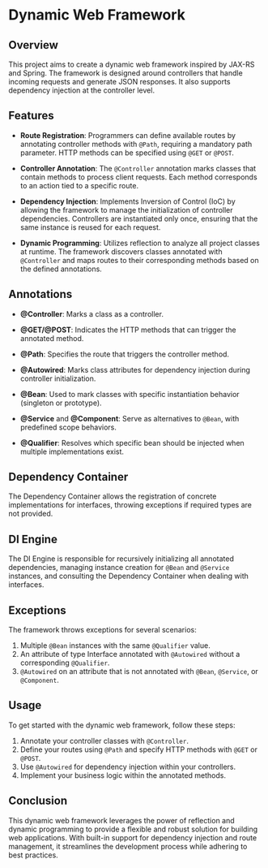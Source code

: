 # Dynamic Web Framework

## Overview

This project aims to create a dynamic web framework inspired by JAX-RS and Spring. The framework is designed around controllers that handle incoming requests and generate JSON responses. It also supports dependency injection at the controller level.

## Features

- **Route Registration**: Programmers can define available routes by annotating controller methods with `@Path`, requiring a mandatory path parameter. HTTP methods can be specified using `@GET` or `@POST`.
  
- **Controller Annotation**: The `@Controller` annotation marks classes that contain methods to process client requests. Each method corresponds to an action tied to a specific route.

- **Dependency Injection**: Implements Inversion of Control (IoC) by allowing the framework to manage the initialization of controller dependencies. Controllers are instantiated only once, ensuring that the same instance is reused for each request.

- **Dynamic Programming**: Utilizes reflection to analyze all project classes at runtime. The framework discovers classes annotated with `@Controller` and maps routes to their corresponding methods based on the defined annotations.

## Annotations

- **@Controller**: Marks a class as a controller.
  
- **@GET/@POST**: Indicates the HTTP methods that can trigger the annotated method.

- **@Path**: Specifies the route that triggers the controller method.

- **@Autowired**: Marks class attributes for dependency injection during controller initialization.

- **@Bean**: Used to mark classes with specific instantiation behavior (singleton or prototype).

- **@Service** and **@Component**: Serve as alternatives to `@Bean`, with predefined scope behaviors.

- **@Qualifier**: Resolves which specific bean should be injected when multiple implementations exist.

## Dependency Container

The Dependency Container allows the registration of concrete implementations for interfaces, throwing exceptions if required types are not provided.

## DI Engine

The DI Engine is responsible for recursively initializing all annotated dependencies, managing instance creation for `@Bean` and `@Service` instances, and consulting the Dependency Container when dealing with interfaces.

## Exceptions

The framework throws exceptions for several scenarios:

1. Multiple `@Bean` instances with the same `@Qualifier` value.
2. An attribute of type Interface annotated with `@Autowired` without a corresponding `@Qualifier`.
3. `@Autowired` on an attribute that is not annotated with `@Bean`, `@Service`, or `@Component`.

## Usage

To get started with the dynamic web framework, follow these steps:

1. Annotate your controller classes with `@Controller`.
2. Define your routes using `@Path` and specify HTTP methods with `@GET` or `@POST`.
3. Use `@Autowired` for dependency injection within your controllers.
4. Implement your business logic within the annotated methods.

## Conclusion

This dynamic web framework leverages the power of reflection and dynamic programming to provide a flexible and robust solution for building web applications. With built-in support for dependency injection and route management, it streamlines the development process while adhering to best practices.
